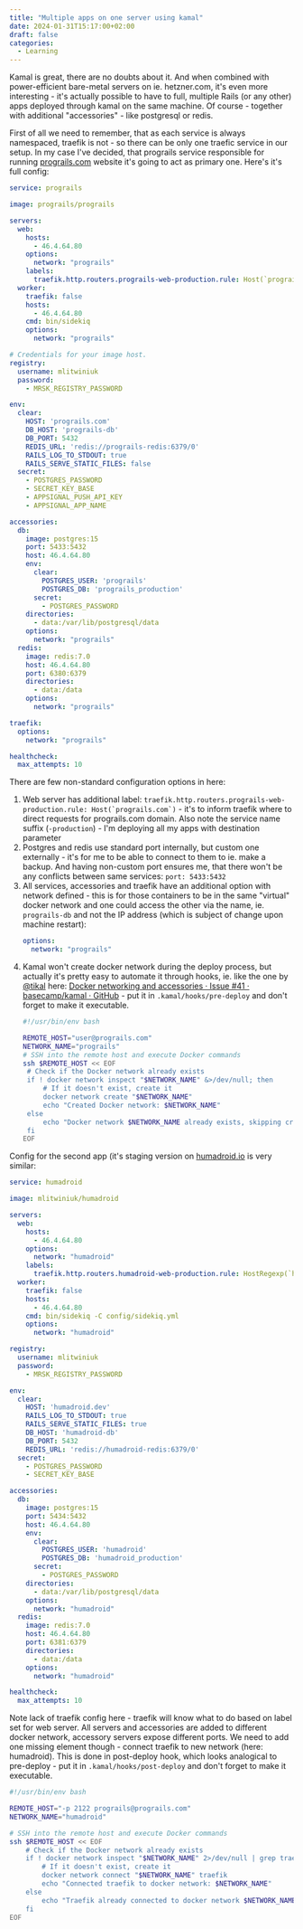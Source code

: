 ```yaml
---
title: "Multiple apps on one server using kamal"
date: 2024-01-31T15:17:00+02:00
draft: false
categories:
  - Learning
---
```


Kamal is great, there are no doubts about it. And when combined with power-efficient bare-metal servers on ie. hetzner.com, it's even more interesting - it's actually possible to have to full, multiple Rails (or any other) apps deployed through kamal on the same machine. Of course - together with additional "accessories" - like postgresql or redis.

First of all we need to remember, that as each service is always namespaced, traefik is not - so there can be only one traefic service in our setup. In my case I've decided, that prograils service responsible for running [prograils.com](https://prograils.com) website it's going to act as primary one. Here's it's full config:

```yaml
service: prograils

image: prograils/prograils

servers:
  web:
    hosts:
      - 46.4.64.80
    options:
      network: "prograils"
    labels:
      traefik.http.routers.prograils-web-production.rule: Host(`prograils.com`)
  worker:
    traefik: false
    hosts:
      - 46.4.64.80
    cmd: bin/sidekiq
    options:
      network: "prograils"

# Credentials for your image host.
registry:
  username: mlitwiniuk
  password:
    - MRSK_REGISTRY_PASSWORD

env:
  clear:
    HOST: 'prograils.com'
    DB_HOST: 'prograils-db'
    DB_PORT: 5432
    REDIS_URL: 'redis://prograils-redis:6379/0'
    RAILS_LOG_TO_STDOUT: true
    RAILS_SERVE_STATIC_FILES: false
  secret:
    - POSTGRES_PASSWORD
    - SECRET_KEY_BASE
    - APPSIGNAL_PUSH_API_KEY
    - APPSIGNAL_APP_NAME

accessories:
  db:
    image: postgres:15
    port: 5433:5432
    host: 46.4.64.80
    env:
      clear:
        POSTGRES_USER: 'prograils'
        POSTGRES_DB: 'prograils_production'
      secret:
        - POSTGRES_PASSWORD
    directories:
      - data:/var/lib/postgresql/data
    options:
      network: "prograils"
  redis:
    image: redis:7.0
    host: 46.4.64.80
    port: 6380:6379
    directories:
      - data:/data
    options:
      network: "prograils"

traefik:
  options:
    network: "prograils"

healthcheck:
  max_attempts: 10
```


There are few non-standard configuration options in here:

1. Web server has additional label: ```traefik.http.routers.prograils-web-production.rule: Host(`prograils.com`)``` - it's to inform traefik where to direct requests for prograils.com domain. Also note the service name suffix (`-production`) - I'm deploying all my apps with destination parameter
2. Postgres and redis use standard port internally, but custom one externally - it's for me to be able to connect to them to ie. make a backup. And having non-custom port ensures me, that there won't be any conflicts between same services: `port: 5433:5432`
3. All services, accessories and traefik have an additional option with network defined - this is for those containers to be in the same "virtual" docker network and one could access the other via the name, ie. `prograils-db` and not the IP address (which is subject of change upon machine restart):
   ```yaml
   options:
     network: "prograils"
   ```
4. Kamal won't create docker network during the deploy process, but actually it's pretty easy to automate it through hooks, ie. like the one by [@tikal](https://github.com/tikal "{rel='nofollow' target='_blank'}") here: [Docker networking and accessories · Issue #41 · basecamp/kamal · GitHub](https://github.com/basecamp/kamal/issues/41#issuecomment-1789223148 "{rel='nofollow' target='_blank'}") - put it in `.kamal/hooks/pre-deploy` and don't forget to make it executable.
   ```bash
   #!/usr/bin/env bash

   REMOTE_HOST="user@prograils.com"
   NETWORK_NAME="prograils"
   # SSH into the remote host and execute Docker commands
   ssh $REMOTE_HOST << EOF
    # Check if the Docker network already exists
    if ! docker network inspect "$NETWORK_NAME" &>/dev/null; then
        # If it doesn't exist, create it
        docker network create "$NETWORK_NAME"
        echo "Created Docker network: $NETWORK_NAME"
    else
        echo "Docker network $NETWORK_NAME already exists, skipping creation."
    fi
   EOF


Config for the second app (it's staging version on [humadroid.io](https://humadroid.io) is very similar:


```yaml
service: humadroid

image: mlitwiniuk/humadroid

servers:
  web:
    hosts:
      - 46.4.64.80
    options:
      network: "humadroid"
    labels:
      traefik.http.routers.humadroid-web-production.rule: HostRegexp(`humadroid.dev`, `{subdomain:[a-z0-9]+}.humadroid.dev`)
  worker:
    traefik: false
    hosts:
      - 46.4.64.80
    cmd: bin/sidekiq -C config/sidekiq.yml
    options:
      network: "humadroid"

registry:
  username: mlitwiniuk
  password:
    - MRSK_REGISTRY_PASSWORD

env:
  clear:
    HOST: 'humadroid.dev'
    RAILS_LOG_TO_STDOUT: true
    RAILS_SERVE_STATIC_FILES: true
    DB_HOST: 'humadroid-db'
    DB_PORT: 5432
    REDIS_URL: 'redis://humadroid-redis:6379/0'
  secret:
    - POSTGRES_PASSWORD
    - SECRET_KEY_BASE

accessories:
  db:
    image: postgres:15
    port: 5434:5432
    host: 46.4.64.80
    env:
      clear:
        POSTGRES_USER: 'humadroid'
        POSTGRES_DB: 'humadroid_production'
      secret:
        - POSTGRES_PASSWORD
    directories:
      - data:/var/lib/postgresql/data
    options:
      network: "humadroid"
  redis:
    image: redis:7.0
    host: 46.4.64.80
    port: 6381:6379
    directories:
      - data:/data
    options:
      network: "humadroid"

healthcheck:
  max_attempts: 10
```

Note lack of traefik config here - traefik will know what to do based on label set for web server. All servers and accessories are added to different docker network, accessory servers expose different ports. We need to add one missing element though - connect traefik to new network  (here: humadroid). This is done in post-deploy hook, which looks analogical to pre-deploy - put it in `.kamal/hooks/post-deploy` and don't forget to make it executable.

```bash
#!/usr/bin/env bash

REMOTE_HOST="-p 2122 prograils@prograils.com"
NETWORK_NAME="humadroid"

# SSH into the remote host and execute Docker commands
ssh $REMOTE_HOST << EOF
    # Check if the Docker network already exists
    if ! docker network inspect "$NETWORK_NAME" 2>/dev/null | grep traefik; then
        # If it doesn't exist, create it
        docker network connect "$NETWORK_NAME" traefik
        echo "Connected traefik to docker network: $NETWORK_NAME"
    else
        echo "Traefik already connected to docker network $NETWORK_NAME ."
    fi
EOF
```
